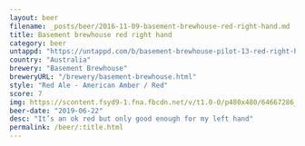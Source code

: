 ```yaml
---
layout: beer
filename: _posts/beer/2016-11-09-basement-brewhouse-red-right-hand.md
title: Basement brewhouse red right hand
category: beer
untappd: "https://untappd.com/b/basement-brewhouse-pilot-13-red-right-hand/3216418"
country: "Australia"
brewery: "Basement Brewhouse"
breweryURL: "/brewery/basement-brewhouse.html"
style: "Red Ale - American Amber / Red"
score: 7
img: https://scontent.fsyd9-1.fna.fbcdn.net/v/t1.0-0/p480x480/64667286_10157223730308745_2414366082480472064_o.jpg?_nc_cat=105&_nc_sid=e007fa&_nc_ohc=8I5Wt2-FkrIAX8X-q8s&_nc_ht=scontent.fsyd9-1.fna&_nc_tp=6&oh=388bc94f652d443583754f2a381ccdcf&oe=5F47CE77
beer-date: "2019-06-22"
desc: "It’s an ok red but only good enough for my left hand"
permalink: /beer/:title.html
---
```

